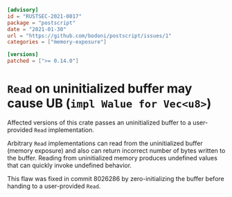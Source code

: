 ```toml
[advisory]
id = "RUSTSEC-2021-0017"
package = "postscript"
date = "2021-01-30"
url = "https://github.com/bodoni/postscript/issues/1"
categories = ["memory-exposure"]

[versions]
patched = [">= 0.14.0"]
```

# `Read` on uninitialized buffer may cause UB (`impl Walue for Vec<u8>`)

Affected versions of this crate passes an uninitialized buffer to a user-provided `Read` implementation.

Arbitrary `Read` implementations can read from the uninitialized buffer (memory exposure) and also can return incorrect number of bytes written to the buffer.
Reading from uninitialized memory produces undefined values that can quickly invoke undefined behavior.

This flaw was fixed in commit 8026286 by zero-initializing the buffer before handing to a user-provided `Read`.
